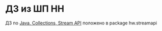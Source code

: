 # ДЗ из ШП HH

ДЗ по [Java, Collections, Stream API](https://github.com/genroelgvozo/hh-school-2020-java-collections-stream) положено в package hw.streamapi

